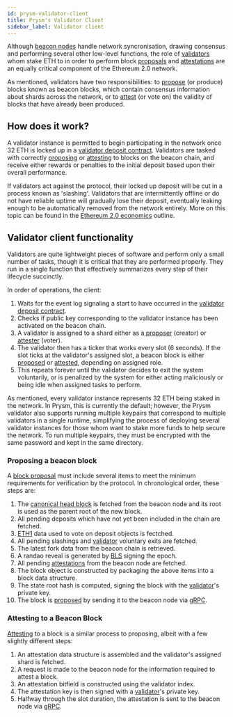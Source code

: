 ```yaml
---
id: prysm-validator-client
title: Prysm's Validator Client
sidebar_label: Validator client
---
```


Although [beacon nodes](beacon-node) handle network syncronisation, drawing consensus and performing several other low-level functions, the role of [validators](/docs/glossaries/terminology#validator) whom stake ETH to in order to perform block [proposals](/docs/glossaries/terminology#propose) and [attestations](/docs/glossaries/terminology#attest) are an equally critical component of the Ethereum 2.0 network.

As mentioned, validators have two responsibilities: to [propose](/docs/glossaries/terminology#propose) \(or produce\) blocks known as beacon blocks, which contain consensus information about shards across the network, or to [attest](/docs/glossaries/terminology#attest) \(or vote on\) the validity of blocks that have already been produced.

## How does it work?

A validator instance is permitted to begin participating in the network once 32 ETH is locked up in a [validator deposit contract](validator-deposit-contract). Validators are tasked with correctly [proposing](/docs/glossaries/terminology#propose) or [attesting](/docs/glossaries/terminology#attest) to blocks on the beacon chain, and receive either rewards or penalties to the initial deposit based upon their overall performance.

If validators act against the protocol, their locked up deposit will be cut in a process known as 'slashing'. Validators that are intermittently offline or do not have reliable uptime will gradually lose their deposit, eventually leaking enough to be automatically removed from the network entirely. More on this topic can be found in the [Ethereum 2.0 economics](https://docs.ethhub.io/ethereum-roadmap/ethereum-2.0/eth-2.0-economics/) outline.

## Validator client functionality

Validators are quite lightweight pieces of software and perform only a small number of tasks, though it is critical that they are performed properly. They run in a single function that effectively summarizes every step of their lifecycle succinctly.

In order of operations, the client:

1. Waits for the event log signaling a start to have occurred in the [validator deposit contract](validator-deposit-contract).
2. Checks if public key corresponding to the validator instance has been activated on the beacon chain.
3. A validator is assigned to a shard either as a[ proposer](/docs/glossaries/terminology#proposal-propose) \(creator\) or [attester](/docs/glossaries/terminology#attestation-attest) \(voter\).
4. The validator then has a ticker that works every slot \(6 seconds\). If the slot ticks at the validator's assigned slot, a beacon block is either [proposed](/docs/glossaries/terminology#propose) or [attested](/docs/glossaries/terminology#attest), depending on assigned role.
5. This repeats forever until the validator decides to exit the system voluntarily, or is penalized by the system for either acting maliciously or being idle when assigned tasks to perform.

As mentioned, every validator instance represents 32 ETH being staked in the network. In Prysm, this is currently the default; however, the Prysm validator also supports running multiple keypairs that correspond to multiple validators in a single runtime, simplifying the process of deploying several validator instances for those whom want to stake more funds to help secure the network.  To run multiple keypairs, they must be encrypted with the same password and kept in the same directory.

### Proposing a beacon block

A [block proposal](/docs/glossaries/terminology#propose) must include several items to meet the minimum requirements for verification by the protocol. In chronological order, these steps are:

1. The [canonical head block](/docs/glossaries/terminology#canonical-head-block) is fetched from the beacon node and its root is used as the parent root of the new block.
2. All pending deposits which have not yet been included in the chain are fetched.
3. [ETH1](/docs/glossaries/terminology#eth1) data used to vote on deposit objects is fectched.
4. All pending slashings and [validator](/docs/glossaries/terminology#validator) voluntary exits are fetched.
5. The latest fork data from the beacon chain is retrieved.
6. A randao reveal is generated by [BLS](bls-signature-aggregation-and-cryptography) signing the epoch.
7. All pending [attestations](/docs/glossaries/terminology#attest) from the beacon node are fetched.
8. The block object is constructed by packaging the above items into a block data structure.
9. The state root hash is computed, signing the block with the [validator](/docs/glossaries/terminology#validator)'s private key.
10. The block is [proposed](/docs/glossaries/terminology#propose) by sending it to the beacon node via [gRPC](ethereum-2-public-api).

### Attesting to a Beacon Block

[Attesting](/docs/glossaries/terminology#attest) to a block is a similar process to proposing, albeit with a few slightly different steps:

1. An attestation data structure is assembled and the validator's assigned shard is fetched.
2. A request is made to the beacon node for the information required to attest a block.
3. An attestation bitfield is constructed using the validator index.
4. The attestation key is then signed with a [validator](/docs/glossaries/terminology#validator)'s private key.
5. Halfway through the slot duration, the attestation is sent to the beacon node via [gRPC](ethereum-2-public-api).
